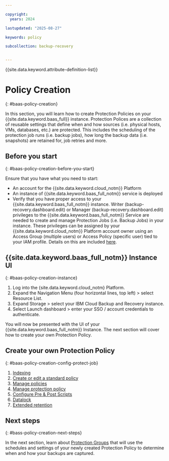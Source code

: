 ```yaml
---

copyright:
  years: 2024

lastupdated: "2025-08-27"

keywords: policy

subcollection: backup-recovery


---
```


{{site.data.keyword.attribute-definition-list}}

# Policy Creation
{: #baas-policy-creation}

In this section, you will learn how to create Protection Policies on your {{site.data.keyword.baas_full}} instance. Protection Polices are a collection of reusable settings that define when and how sources (i.e. physical hosts, VMs, databases, etc.) are protected. This includes the scheduling of the protection job runs (i.e. backup jobs), how long the backup data (i.e. snapshots) are retained for, job retries and more.

## Before you start
{: #baas-policy-creation-before-you-start}

Ensure that you have what you need to start:

- An account for the {{site.data.keyword.cloud_notm}} Platform
- An instance of {{site.data.keyword.baas_full_notm}} service is deployed
- Verify that you have proper access to your {{site.data.keyword.baas_full_notm}} instance. Writer (backup-recovery.dashboard.edit) or Manager (backup-recovery.dashboard.edit) privileges to the {{site.data.keyword.baas_full_notm}} Service are needed to create and manage Protection Jobs (i.e. Backup Jobs) in your instance. These privileges can be assigned by your {{site.data.keyword.cloud_notm}} Platform account owner using an Access Group (multiple users) or Access Policy (specific user) tied to your IAM profile. Details on this are included [here](/docs/backup-recovery?topic=backup-recovery-iam-docs-template&interface=ui).

## {{site.data.keyword.baas_full_notm}} Instance UI
{: #baas-policy-creation-instance}

1. Log into the {site.data.keyword.cloud_notm} Platform.
2. Expand the Navigation Menu (four horizontal lines, top left) > select Resource List.
3. Expand Storage > select your IBM Cloud Backup and Recovery instance.
4. Select Launch dashboard > enter your SSO / account credentials to authenticate.

You will now be presented with the UI of your {{site.data.keyword.baas_full_notm}} Instance. The next section will cover how to create your own Protection Policy.

## Create your own Protection Policy
{: #baas-policy-creation-config-protect-job}

1. [Indexing](/docs/backup-recovery?topic=backup-recovery-customize_indexing)
2. [Create or edit a standard policy](/docs/backup-recovery?topic=backup-recovery-create_or_edit_a_standard_policy)
3. [Manage policies](/docs/backup-recovery?topic=backup-recovery-manage_policies)
4. [Manage protection policy](/docs/backup-recovery?topic=backup-recovery-manage_protection_policy)
5. [Configure Pre & Post Scripts](/docs/backup-recovery?topic=backup-recovery-configure-pre-post-scripts)
6. [Datalock](/docs/backup-recovery?topic=backup-recovery-datalock)
7. [Extended retention](/docs/backup-recovery?topic=backup-recovery-extended_retention)

## Next steps
{: #bass-policy-creation-next-steps}

In the next section, learn about [Protection Groups](/docs/backup-recovery?topic=backup-recovery-protection-groups) that will use the schedules and settings of your newly created Protection Policy to determine when and how your backups are captured.
